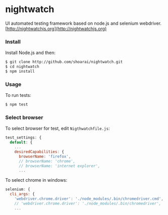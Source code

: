# nightwatch
UI automated testing framework based on node.js and selenium webdriver. [http://nightwatchjs.org](http://nightwatchjs.org)

### Install

Install Node.js and then:
```sh
$ git clone http://github.com/shoarai/nightwatch.git
$ cd nightwatch
$ npm install
```

### Usage
To run tests:
```sh
$ npm test
```

### Select browser
To select browser for test, edit `Nigthwatchfile.js`:
```js
test_settings: {
  default: {
    ...
    desiredCapabilities: {
      browserName: 'firefox',
      // browserName: 'chrome',
      // browserName: 'internet explorer',
      ...
```
To select chrome in windows:
```js
selenium: {
  cli_args: {
    'webdriver.chrome.driver': './node_modules/.bin/chromedriver.cmd',  // in windows
    // 'webdriver.chrome.driver': './node_modules/.bin/chromedriver',      // in mac
    ...
```
